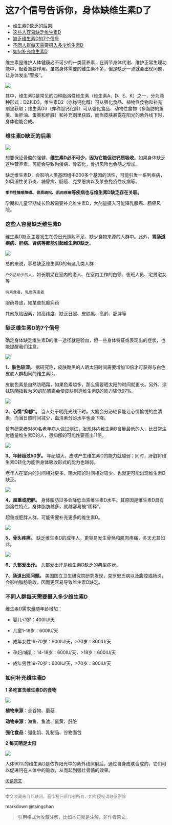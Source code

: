 这7个信号告诉你，身体缺维生素D了
======================


- [维生素D缺乏的后果](#维生素d缺乏的后果)
- [这些人容易缺乏维生素D](#这些人容易缺乏维生素d)
- [缺乏维生素D的7个信号](#缺乏维生素d的7个信号)
- [不同人群每天需要摄入多少维生素D](#不同人群每天需要摄入多少维生素d)
- [如何补充维生素D](#如何补充维生素d)

  
维生素是维护人体健康必不可少的一类营养素，在调节身体代谢、维护正常生理功能中，起着重要作用。虽然身体需要的维生素不多，但是缺乏一点就会出现问题，让身体发出“警报”。


![](https://pic1.zhimg.com/v2-e532f4a27178398b8cd908454d43e800_b.jpg)

其中，维生素D是常见的四种脂溶性维生素（维生素A、D、E、K）之一，分为两种形式：D2和D3。维生素D2（亦称钙化醇）可从强化食品、植物性食物和补充剂里获取；维生素D3（亦称胆钙化醇）可从强化食品、动物性食物（多脂肪的鱼类、鱼肝油、蛋类和肝脏）和补充剂里获取，而当皮肤暴露在阳光的紫外线下时，身体也能合成。


### 维生素D缺乏的后果


![](https://pic1.zhimg.com/v2-47b1e73c35da649f8576da4823bceb68_b.jpg)

想要保证骨骼的强健，**维生素D必不可少，因为它能促进钙质吸收**。如果身体缺乏这种营养素，可能会导致佝偻病、骨软化，骨折风险也会随之增加。


缺乏维生素D，会影响人类基因组中200多个基因的活性，可能引发一系列疾病，如风湿性关节炎、糖尿病、肠癌、克罗恩病以及某些免疫性疾病等。


**`季节性情感障碍`、`骨质疏松`、`肌肉疼痛`等疾病也与维生素D缺乏存在关联。**


孕期和儿童早期成长阶段需要补充维生素D，大剂量摄入可能降乳腺癌、肠癌风险。


### 这些人容易缺乏维生素D


维生素D缺乏主要发生在受日光照射不足、缺少食物来源的人群中。此外，**胃肠道疾病、肝病、肾病等都能引起维生素D缺乏**。


![](https://pic2.zhimg.com/v2-bc72c7979c98835aa9ddc1ef76c50785_b.jpg)

总的来说，容易缺乏维生素D的有这几类人群：


`户外活动少的人`，如长期呆在室内的老人、在室内工作的白领、夜班人员、宅男宅女等

`纯素食者`、`乳糜泻患者`

服药导致，如某些抗癫痫药

其他危险因素，如高纬度、缺乏日照、皮肤黑、高龄、肥胖等



### 缺乏维生素D的7个信号


确定身体缺乏维生素D的唯一途径就是验血，但一些身体特征或表现出的症状，也能提醒我们注意。


![](https://pic2.zhimg.com/v2-43d5671aad97b983f19d90ddc1aa70d9_b.jpg)

**1、肤色较深。** 据研究称，皮肤黝黑的人晒太阳时间需要增加10倍才可获得与白色皮肤人群相同的维生素D。


皮肤色素是自然防晒霜，如果色素越多，那么需要晒太阳的时间就更长。另外，涂抹防晒指数为30的防晒霜会使皮肤制造维生素D的能力降低97%。

![](https://pic1.zhimg.com/v2-97dcf05f33d68155c33608568d993c38_b.jpg)

**2、心情“抑郁”。** 当人处于明亮光线下时，大脑会分泌较多能让心情愉悦的血清素，而当日照时间减少，血清素分泌水平也会下降。


曾有研究者对80名老年病人做过测试，发现体内维生素D含量最低的人，比日常注射适量维生素D的人，患抑郁的可能性要高出11倍。


![](https://pic3.zhimg.com/v2-8945ac9229f836f568ff7d16ade3f3c6_b.jpg)

**3、年龄超过50岁。** 年纪越大，皮肤产生维生素D的能力就越弱；同时，肝脏将维生素D转化为能供身体吸收形式的能力也越弱。

老年人在室内的时间相对更多，晒太阳的时间相对较少，也就更可能出现维生素D缺乏。


![](https://pic3.zhimg.com/v2-ff7ea75cb22167d7dd0aa25a142c8226_b.jpg)

**4、超重或肥胖。** 身体脂肪过多会降低血液维生素D水平。其原因是维生素D具有脂溶性特点，身体脂肪越多，就越容易被“稀释”。

超重或肥胖人群，可能需要补充更多的维生素D。

![](https://pic4.zhimg.com/v2-2fac5943d5a77c6bbc812175d7fc1707_b.jpg)

**5、骨头疼痛。** 缺乏维生素D的成年人，更容易发生骨骼和肌肉疼痛，冬天尤其如此。


![](https://pic4.zhimg.com/v2-f44e9c695ae2859fcfbb3e8f56a44f1f_b.jpg)

**6、头部爱出汗。** 头部爱出汗是维生素D缺乏的典型症状。


**7、肠道出现问题。** 美国国立卫生研究院研究发现，克罗恩氏病以及腹腔或肠炎，会影响脂肪吸收，因而更容易导致维生素D缺乏。

### 不同人群每天需要摄入多少维生素D

维生素D需求量随年龄增加：

- 婴儿<1岁：400IU/天

- 儿童1-18岁：600IU/天

- 成年女性19-70岁：600IU/天，>70岁：800IU/天

- 孕妇/哺乳：14-18岁：600IU/天，>18岁：600IU/天

- 成年男性19-70岁：600IU/天，>70岁：800IU/天


### 如何补充维生素D

**1 多吃富含维生素D的食物**

![](https://pic2.zhimg.com/v2-c3671f090969aa283a03a17736a3b591_b.jpg)

**植物来源**：全谷物、蘑菇

**动物来源**：海鱼、鱼油、蛋黄、肝脏

**强化食品**：强化奶、乳制品、谷物面包


**2 每天晒足太阳**

![](https://pic4.zhimg.com/v2-aed000ea832796691f60da0d9a5847d3_b.jpg)

人体90%的维生素D是依靠阳光中的紫外线照射后，通过自身皮肤合成的，它们可以促进钙在人体中的吸收，从而起到强壮骨骼的效果。


<font size=2 color=grey>[阅读原文](https://zhuanlan.zhihu.com/p/33315996)</font>


----
<font size=2 color='grey'>本文收藏来自互联网，著作权归原作者所有，如有侵权请联系删除</font>

markdown @tsingchan 

> 引用格式为收藏注解，比如本句就是注解，非作者原文。
